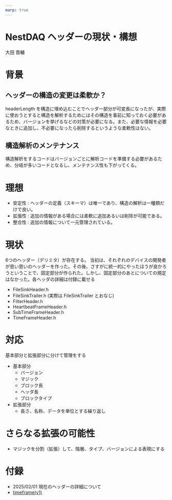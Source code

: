 ```yaml
---
marp: true
---
```

# NestDAQ ヘッダーの現状・構想

大田 晋輔

# 背景

## ヘッダーの構造の変更は柔軟か？

headerLength を構造に埋め込むことでヘッダー部分が可変長になったが、実際に使おうとすると構造を解析するためにはその構造を事前に知っておく必要があるため、バージョンを挙げるなどの対策が必要になる。また、必要な情報を必要なときに追加し、不必要になったら削除するというような柔軟性はない。

## 構造解析のメンテナンス

構造解析をするコードはバージョンごとに解析コードを準備する必要があるため、分岐が多いコードとなるし、メンテナンス性も下がってくる。

# 理想

- 安定性 : ヘッダーの定義（スキーマ）は唯一であり、構造の解析は一種類だけで良い。
- 拡張性 : 追加の情報がある場合には柔軟に追加あるいは削除が可能である。
- 整合性 : 追加の情報について一元管理されている。

# 現状

6つのヘッダー（デリミタ）が存在する。
当初は、それぞれのデバイスの開発者が思い思いのヘッダーを作った。その後、さすがに統一的にやったほうが良かろうということで、固定部分が作られた。しかし、固定部分のあとについての規定はなかった。各ヘッダの詳細は付録に載せる

- FileSinkHeader.h
- FileSinkTrailer.h (実際は FileSinkTrailer とおなじ)
- FilterHeader.h
- HeartbeatFrameHeader.h
- SubTimeFrameHeader.h
- TimeFrameHeader.h

# 対応

基本部分と拡張部分に分けて管理をする

- 基本部分 
  - バージョン
  - マジック
  - ブロック長
  - ヘッダ長
  - ブロックタイプ
- 拡張部分
  - 長さ、名称、データを単位とする繰り返し


# さらなる拡張の可能性

- マジックを分割（拡張）して、階層、タイプ、バージョンによる表現にする


# 付録

- 2025/02/01 現在のヘッダーの詳細について
- [timeframe(v1)](readme-header/header-timeframe-v1.md)




